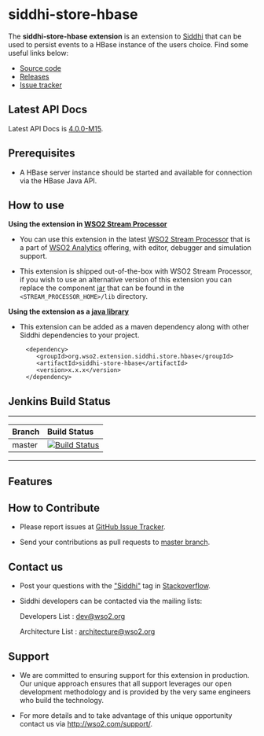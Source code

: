 siddhi-store-hbase
======================================

The **siddhi-store-hbase extension** is an extension to <a target="_blank" href="https://wso2.github.io/siddhi">Siddhi</a> that  can be used to persist events to a HBase instance of the users choice.
Find some useful links below:

* <a target="_blank" href="https://github.com/wso2-extensions/siddhi-store-hbase">Source code</a>
* <a target="_blank" href="https://github.com/wso2-extensions/siddhi-store-hbase/releases">Releases</a>
* <a target="_blank" href="https://github.com/wso2-extensions/siddhi-store-hbase/issues">Issue tracker</a>

## Latest API Docs 

Latest API Docs is <a target="_blank" href="https://wso2-extensions.github.io/siddhi-store-hbase/api/4.0.0-M15">4.0.0-M15</a>.

## Prerequisites

 * A HBase server instance should be started and available for connection via the HBase Java API.

## How to use 

**Using the extension in <a target="_blank" href="https://github.com/wso2/product-sp">WSO2 Stream Processor</a>**

* You can use this extension in the latest <a target="_blank" href="https://github.com/wso2/product-sp/releases">WSO2 Stream Processor</a> that is a part of <a target="_blank" href="http://wso2.com/analytics?utm_source=gitanalytics&utm_campaign=gitanalytics_Jul17">WSO2 Analytics</a> offering, with editor, debugger and simulation support. 

* This extension is shipped out-of-the-box with WSO2 Stream Processor, if you wish to use an alternative version of this extension you can replace the component <a target="_blank" href="https://github.com/wso2-extensions/siddhi-store-hbase/releases">jar</a> that can be found in the `<STREAM_PROCESSOR_HOME>/lib` directory.

**Using the extension as a <a target="_blank" href="https://wso2.github.io/siddhi/documentation/running-as-a-java-library">java library</a>**

* This extension can be added as a maven dependency along with other Siddhi dependencies to your project.

```
     <dependency>
        <groupId>org.wso2.extension.siddhi.store.hbase</groupId>
        <artifactId>siddhi-store-hbase</artifactId>
        <version>x.x.x</version>
     </dependency>
```

## Jenkins Build Status

---

|  Branch | Build Status |
| :------ |:------------ | 
| master  | [![Build Status](https://wso2.org/jenkins/job/siddhi/job/siddhi-store-hbase/badge/icon)](https://wso2.org/jenkins/job/siddhi/job/siddhi-store-hbase/) |

---

## Features


## How to Contribute
 
  * Please report issues at <a target="_blank" href="https://github.com/wso2-extensions/siddhi-store-hbase/issues">GitHub Issue Tracker</a>.
  
  * Send your contributions as pull requests to <a target="_blank" href="https://github.com/wso2-extensions/siddhi-store-hbase/tree/master">master branch</a>. 
 
## Contact us 

 * Post your questions with the <a target="_blank" href="http://stackoverflow.com/search?q=siddhi">"Siddhi"</a> tag in <a target="_blank" href="http://stackoverflow.com/search?q=siddhi">Stackoverflow</a>. 
 
 * Siddhi developers can be contacted via the mailing lists:
 
    Developers List   : [dev@wso2.org](mailto:dev@wso2.org)
    
    Architecture List : [architecture@wso2.org](mailto:architecture@wso2.org)
 
## Support 

* We are committed to ensuring support for this extension in production. Our unique approach ensures that all support leverages our open development methodology and is provided by the very same engineers who build the technology. 

* For more details and to take advantage of this unique opportunity contact us via <a target="_blank" href="http://wso2.com/support?utm_source=gitanalytics&utm_campaign=gitanalytics_Jul17">http://wso2.com/support/</a>. 
